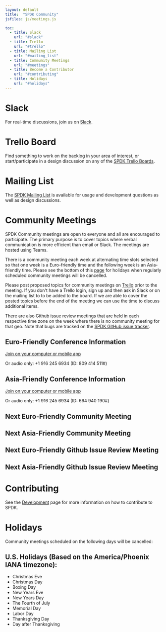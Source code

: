 ```yaml
---
layout: default
title:  "SPDK Community"
jsfiles: js/meetings.js

toc:
  - title: Slack
    url: "#slack"
  - title: Trello
    url: "#trello"
  - title: Mailing List
    url: "#mailing_list"
  - title: Community Meetings
    url: "#meetings"
  - title: Become a Contributor
    url: "#contributing"
  - title: Holidays
    url: "#holidays"
---
```


<a id="slack"></a>
# Slack

For real-time discussions, join us on [Slack](https://join.slack.com/t/spdk-team/shared_invite/enQtNzg2NTgxNTgzNzEyLWQ2Y2NmOGFkN2FlYjczMWY1ZDZiMzFjZTI4ZGIyZDc0YTA3ZjE5YWQ3MGVjYzI1MTg0OGYzMjFhZDczZDYwZmY).

<a id="trello"></a>
# Trello Board

Find something to work on the backlog in your area of interest, or start/participate in a design discussion on any of the [SPDK Trello Boards](../trello/).

<a id="mailing_list"></a>
# Mailing List

The
[SPDK Mailing List](https://lists.01.org/hyperkitty/list/spdk@lists.01.org/) is
available for usage and development questions as well as design discussions.

<a id="meetings"></a>
# Community Meetings

SPDK Community meetings are open to everyone and all are encouraged to
participate. The primary purpose is to cover topics where verbal communication
is more efficient than email or Slack. The meetings are hosted using Teams.

There is a community meeting each week at alternating time slots selected so
that one week is a Euro-friendly time and the following week is an
Asia-friendly time. Please see the bottom of this [page](#holidays) for holidays
when regularly scheduled community meetings will be cancelled.

Please post proposed topics for community meetings on [Trello](https://trello.com/b/DvM7XayJ)
prior to the meeting. If you don't have a Trello login, sign up and then ask in Slack
or on the mailing list to to be added to the board. If we are able to cover
the posted topics before the end of the meeting we can use the time to discuss
additional items.

There are also Github issue review meetings that are held in each respective time zone on the
week where there is no community meeting for that geo. Note that bugs are tracked on the [SPDK GitHub issue tracker](https://github.com/spdk/spdk/issues).

## Euro-Friendly Conference Information

[Join on your computer or mobile app](https://teams.microsoft.com/l/meetup-join/19%3ameeting_ZDBmZDAyNTktYzA0Zi00NTIxLTg1OWEtZWY2N2NkNDcwZDdm%40thread.v2/0?context=%7b%22Tid%22%3a%2246c98d88-e344-4ed4-8496-4ed7712e255d%22%2c%22Oid%22%3a%22179d2293-79dc-4f8e-8f1f-3f881e309cb5%22%7d)

Or audio only: +1 916 245 6934 (ID: 809 414 511#)

## Asia-Friendly Conference Information

[Join on your computer or mobile app](https://teams.microsoft.com/l/meetup-join/19%3ameeting_MDQ5NGU2MmQtNjU1NC00YTNlLTkwMGQtZjIzNDU1MWZhNTEy%40thread.v2/0?context=%7b%22Tid%22%3a%2246c98d88-e344-4ed4-8496-4ed7712e255d%22%2c%22Oid%22%3a%22179d2293-79dc-4f8e-8f1f-3f881e309cb5%22%7d)

Or audio only: +1 916 245 6934 (ID: 664 940 190#)

## Next Euro-Friendly Community Meeting
<div id="euro-mtg"></div>

## Next Asia-Friendly Community Meeting
<div id="asia-mtg"></div>

## Next Euro-Friendly Github Issue Review Meeting
<div id="euro-bug-mtg"></div>

## Next Asia-Friendly Github Issue Review Meeting
<div id="asia-bug-mtg"></div>

<a id="contributing"></a>
# Contributing

See the [Development](/development/) page for more information on how to contribute to SPDK.

<a id="holidays"></a>
# Holidays

Community meetings scheduled on the following days will be cancelled:

## U.S. Holidays (Based on the America/Phoenix IANA timezone):

* Christmas Eve
* Christmas Day
* Boxing Day
* New Years Eve
* New Years Day
* The Fourth of July
* Memorial Day
* Labor Day
* Thanksgiving Day
* Day after Thanksgiving
